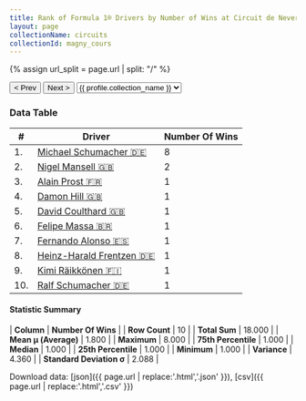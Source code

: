 ```yaml
---
title: Rank of Formula 1® Drivers by Number of Wins at Circuit de Nevers Magny-Cours
layout: page
collectionName: circuits
collectionId: magny_cours
---
```


{% assign url_split = page.url | split: "/" %}
<div id="collection-navigation">
<button onclick="selector.options[selector.selectedIndex-1].value && (window.location = selector.options[selector.selectedIndex-1].value);">&lt; Prev</button>
<button onclick="selector.options[selector.selectedIndex+1].value && (window.location = selector.options[selector.selectedIndex+1].value);">Next &gt;</button>
<select id="selector" onchange="this.options[this.selectedIndex].value && (window.location = this.options[this.selectedIndex].value);">
  {% for collectionId in site.data[page.collectionName].refs %}
    {% if collectionId == page.collectionId %}
      {% assign selected = "selected" %}
    {% else %}
      {% assign selected = "" %}
    {% endif %}
    {% assign profile = site.data[page.collectionName][collectionId].profile %}
    <option value="/f1/{{ page.collectionName }}/{{ collectionId }}/{{ url_split[4] }}" {{ selected }}>{{ profile.collection_name }}</option>
  {% endfor %}
</select>
</div>

<canvas id="chart" width="400" height="180"></canvas>
<script>
var data = {
  "labels" : [
    "Michael Schumacher",
    "Nigel Mansell",
    "Alain Prost",
    "Damon Hill",
    "David Coulthard",
    "Felipe Massa",
    "Fernando Alonso",
    "Heinz-Harald Frentzen",
    "Kimi Räikkönen",
    "Ralf Schumacher"
  ],
  "datasets" : [
    {
      "label" : "Number Of Wins",
      "data" : [
        8,
        2,
        1,
        1,
        1,
        1,
        1,
        1,
        1,
        1
      ],
      "borderColor" : [
        "#1D181E",
        "#1D181E",
        "#1D181E",
        "#1D181E",
        "#1D181E",
        "#1D181E",
        "#1D181E",
        "#1D181E",
        "#1D181E",
        "#1D181E"
      ],
      "borderWidth" : 1,
      "backgroundColor" : [
        "#9C8E8D",
        "#9C8E8D",
        "#9C8E8D",
        "#9C8E8D",
        "#9C8E8D",
        "#9C8E8D",
        "#9C8E8D",
        "#9C8E8D",
        "#9C8E8D",
        "#9C8E8D"
      ]
    }
  ]
};
var options = {
  legend: {
    display: false
  },
  scales: {
    xAxes: [{
      ticks: {
        beginAtZero: true,
        maxRotation: 180,
        display: window.innerWidth > 800
      }
    }],
    yAxes: [{
      ticks: {
        beginAtZero: true
      }
    }]
  },
  onResize: function(chart, size) {
    chart.options.scales.xAxes[0].ticks.display = size.width > 800;
  }
};
var chart = new Chart("chart", {
    data: data,
    type: 'bar',
    options: options
});
</script>



### Data Table

| # | Driver | Number Of Wins |
|--|--|--|
| 1. | [Michael Schumacher 🇩🇪](/f1/drivers/michael_schumacher) | 8 |
| 2. | [Nigel Mansell 🇬🇧](/f1/drivers/mansell) | 2 |
| 3. | [Alain Prost 🇫🇷](/f1/drivers/prost) | 1 |
| 4. | [Damon Hill 🇬🇧](/f1/drivers/damon_hill) | 1 |
| 5. | [David Coulthard 🇬🇧](/f1/drivers/coulthard) | 1 |
| 6. | [Felipe Massa 🇧🇷](/f1/drivers/massa) | 1 |
| 7. | [Fernando Alonso 🇪🇸](/f1/drivers/alonso) | 1 |
| 8. | [Heinz-Harald Frentzen 🇩🇪](/f1/drivers/frentzen) | 1 |
| 9. | [Kimi Räikkönen 🇫🇮](/f1/drivers/raikkonen) | 1 |
| 10. | [Ralf Schumacher 🇩🇪](/f1/drivers/ralf_schumacher) | 1 |

#### Statistic Summary

| **Column** | **Number Of Wins** |
| **Row Count** | 10 |
| **Total Sum** | 18.000 |
| **Mean μ (Average)** | 1.800 |
| **Maximum** | 8.000 |
| **75th Percentile** | 1.000 |
| **Median** | 1.000 |
| **25th Percentile** | 1.000 |
| **Minimum** | 1.000 |
| **Variance** | 4.360 |
| **Standard Deviation σ** | 2.088 |

Download data: [json]({{ page.url | replace:'.html','.json' }}), [csv]({{ page.url | replace:'.html','.csv' }})

